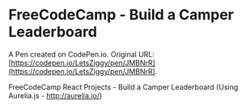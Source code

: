 # FreeCodeCamp - Build a Camper Leaderboard

A Pen created on CodePen.io. Original URL: [https://codepen.io/LetsZiggy/pen/JMBNrR](https://codepen.io/LetsZiggy/pen/JMBNrR).

FreeCodeCamp React Projects - Build a Camper Leaderboard
(Using Aurelia.js - http://aurelia.io/)